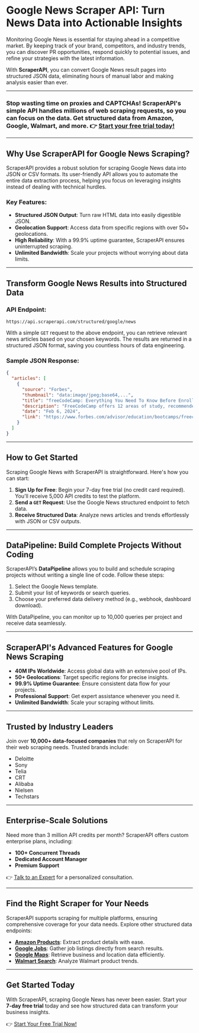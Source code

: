 
# Google News Scraper API: Turn News Data into Actionable Insights

Monitoring Google News is essential for staying ahead in a competitive market. By keeping track of your brand, competitors, and industry trends, you can discover PR opportunities, respond quickly to potential issues, and refine your strategies with the latest information. 

With **ScraperAPI**, you can convert Google News result pages into structured JSON data, eliminating hours of manual labor and making analysis easier than ever.

---

### Stop wasting time on proxies and CAPTCHAs! ScraperAPI's simple API handles millions of web scraping requests, so you can focus on the data. Get structured data from Amazon, Google, Walmart, and more. 👉 [Start your free trial today!](https://bit.ly/Scraperapi)

---

## Why Use ScraperAPI for Google News Scraping?

ScraperAPI provides a robust solution for scraping Google News data into JSON or CSV formats. Its user-friendly API allows you to automate the entire data extraction process, helping you focus on leveraging insights instead of dealing with technical hurdles.

### Key Features:
- **Structured JSON Output**: Turn raw HTML data into easily digestible JSON.
- **Geolocation Support**: Access data from specific regions with over 50+ geolocations.
- **High Reliability**: With a 99.9% uptime guarantee, ScraperAPI ensures uninterrupted scraping.
- **Unlimited Bandwidth**: Scale your projects without worrying about data limits.

---

## Transform Google News Results into Structured Data

### API Endpoint:
```plaintext
https://api.scraperapi.com/structured/google/news
```

With a simple `GET` request to the above endpoint, you can retrieve relevant news articles based on your chosen keywords. The results are returned in a structured JSON format, saving you countless hours of data engineering.

### Sample JSON Response:
```json
{
  "articles": [
    {
      "source": "Forbes",
      "thumbnail": "data:image/jpeg;base64,...",
      "title": "freeCodeCamp: Everything You Need To Know Before Enrolling",
      "description": "FreeCodeCamp offers 12 areas of study, recommended for beginners with little or no coding experience.",
      "date": "Feb 6, 2024",
      "link": "https://www.forbes.com/advisor/education/bootcamps/freecodecamp-review/"
    }
  ]
}
```

---

## How to Get Started

Scraping Google News with ScraperAPI is straightforward. Here's how you can start:

1. **Sign Up for Free**: Begin your 7-day free trial (no credit card required). You’ll receive 5,000 API credits to test the platform.
2. **Send a `GET` Request**: Use the Google News structured endpoint to fetch data.
3. **Receive Structured Data**: Analyze news articles and trends effortlessly with JSON or CSV outputs.

---

## DataPipeline: Build Complete Projects Without Coding

ScraperAPI’s **DataPipeline** allows you to build and schedule scraping projects without writing a single line of code. Follow these steps:

1. Select the Google News template.
2. Submit your list of keywords or search queries.
3. Choose your preferred data delivery method (e.g., webhook, dashboard download).

With DataPipeline, you can monitor up to 10,000 queries per project and receive data seamlessly.

---

## ScraperAPI's Advanced Features for Google News Scraping

- **40M IPs Worldwide**: Access global data with an extensive pool of IPs.
- **50+ Geolocations**: Target specific regions for precise insights.
- **99.9% Uptime Guarantee**: Ensure consistent data flow for your projects.
- **Professional Support**: Get expert assistance whenever you need it.
- **Unlimited Bandwidth**: Scale your scraping without limits.

---

## Trusted by Industry Leaders

Join over **10,000+ data-focused companies** that rely on ScraperAPI for their web scraping needs. Trusted brands include:

- Deloitte  
- Sony  
- Telia  
- CRT  
- Alibaba  
- Nielsen  
- Techstars  

---

## Enterprise-Scale Solutions

Need more than 3 million API credits per month? ScraperAPI offers custom enterprise plans, including:
- **100+ Concurrent Threads**
- **Dedicated Account Manager**
- **Premium Support**

👉 [Talk to an Expert](https://bit.ly/Scraperapi) for a personalized consultation.

---

## Find the Right Scraper for Your Needs

ScraperAPI supports scraping for multiple platforms, ensuring comprehensive coverage for your data needs. Explore other structured data endpoints:

- **[Amazon Products](https://bit.ly/Scraperapi)**: Extract product details with ease.
- **[Google Jobs](https://bit.ly/Scraperapi)**: Gather job listings directly from search results.
- **[Google Maps](https://bit.ly/Scraperapi)**: Retrieve business and location data efficiently.
- **[Walmart Search](https://bit.ly/Scraperapi)**: Analyze Walmart product trends.

---

## Get Started Today

With ScraperAPI, scraping Google News has never been easier. Start your **7-day free trial** today and see how structured data can transform your business insights.

👉 [Start Your Free Trial Now!](https://bit.ly/Scraperapi)
